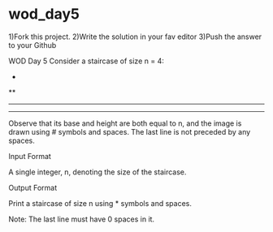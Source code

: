 # wod_day5
1)Fork this project. 2)Write the solution in your fav editor 3)Push the answer to your Github

WOD Day 5
Consider a staircase of size n = 4:

   *
  **
 ***
****

Observe that its base and height are both equal to n, and the image is drawn using # symbols and spaces. The last line is not preceded by any spaces.

Input Format

A single integer, n, denoting the size of the staircase.

Output Format

Print a staircase of size n using * symbols and spaces.

Note: The last line must have 0 spaces in it.

